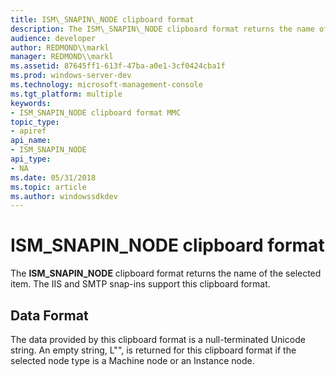 ```yaml
---
title: ISM\_SNAPIN\_NODE clipboard format
description: The ISM\_SNAPIN\_NODE clipboard format returns the name of the selected item. The IIS and SMTP snap-ins support this clipboard format.
audience: developer
author: REDMOND\\markl
manager: REDMOND\\markl
ms.assetid: 87645ff1-613f-47ba-a0e1-3cf0424cba1f
ms.prod: windows-server-dev
ms.technology: microsoft-management-console
ms.tgt_platform: multiple
keywords:
- ISM_SNAPIN_NODE clipboard format MMC
topic_type:
- apiref
api_name:
- ISM_SNAPIN_NODE
api_type:
- NA
ms.date: 05/31/2018
ms.topic: article
ms.author: windowssdkdev
---
```


# ISM\_SNAPIN\_NODE clipboard format

The **ISM\_SNAPIN\_NODE** clipboard format returns the name of the selected item. The IIS and SMTP snap-ins support this clipboard format.

## Data Format

The data provided by this clipboard format is a null-terminated Unicode string. An empty string, L"", is returned for this clipboard format if the selected node type is a Machine node or an Instance node.

 

 




